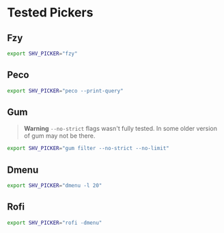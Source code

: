 # Tested Pickers

## Fzy

```bash
export SHV_PICKER="fzy"
```

## Peco

```bash
export SHV_PICKER="peco --print-query"
```

## Gum

> **Warning** 
> `--no-strict` flags wasn't fully tested. In some older version of gum may not be there.

```bash
export SHV_PICKER="gum filter --no-strict --no-limit"
```

## Dmenu

```bash
export SHV_PICKER="dmenu -l 20"
```

## Rofi

```bash
export SHV_PICKER="rofi -dmenu"
```
